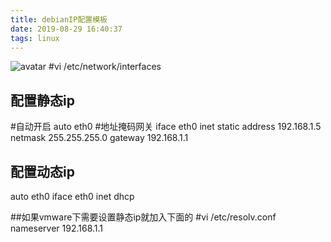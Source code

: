 ```yaml
---
title: debianIP配置模板
date: 2019-08-29 16:40:37
tags: linux
---
```


![avatar](/debianIP配置模板/u20190829_0.jpg "debianIP配置")
#vi /etc/network/interfaces
## 配置静态ip
#自动开启
auto eth0
#地址掩码网关
iface eth0 inet static
address 192.168.1.5
netmask 255.255.255.0
gateway 192.168.1.1

## 配置动态ip

auto eth0
iface eth0 inet dhcp

##如果vmware下需要设置静态ip就加入下面的
#vi /etc/resolv.conf
nameserver 192.168.1.1
